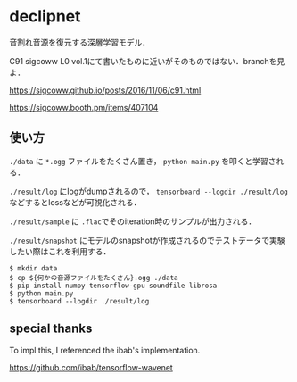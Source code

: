 declipnet
=========

音割れ音源を復元する深層学習モデル．

C91 sigcoww L0 vol.1にて書いたものに近いがそのものではない．branchを見よ．

https://sigcoww.github.io/posts/2016/11/06/c91.html

https://sigcoww.booth.pm/items/407104


使い方
------
`./data` に `*.ogg` ファイルをたくさん置き， `python main.py` を叩くと学習される．

`./result/log` にlogがdumpされるので， `tensorboard --logdir ./result/log`などするとlossなどが可視化される．

`./result/sample` に `.flac`でそのiteration時のサンプルが出力される．

`./result/snapshot` にモデルのsnapshotが作成されるのでテストデータで実験したい際はこれを利用する．

```console
$ mkdir data
$ cp ${何かの音源ファイルをたくさん}.ogg ./data
$ pip install numpy tensorflow-gpu soundfile librosa
$ python main.py
$ tensorboard --logdir ./result/log
```

special thanks
--------------
To impl this, I referenced the ibab's implementation.

https://github.com/ibab/tensorflow-wavenet

